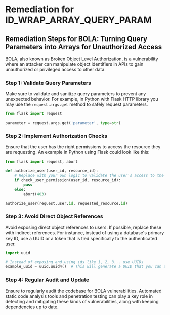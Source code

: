 # Remediation for ID_WRAP_ARRAY_QUERY_PARAM

## Remediation Steps for BOLA: Turning Query Parameters into Arrays for Unauthorized Access

BOLA, also known as Broken Object Level Authorization, is a vulnerability where an attacker can manipulate object identifiers in APIs to gain unauthorized or privileged access to other data.

### Step 1: Validate Query Parameters
Make sure to validate and sanitize query parameters to prevent any unexpected behavior. For example, in Python with Flask HTTP library you may use the `request.args.get` method to safely request parameters.

```python
from flask import request

parameter = request.args.get('parameter', type=str)
```

### Step 2: Implement Authorization Checks
Ensure that the user has the right permissions to access the resource they are requesting. An example in Python using Flask could look like this:

```python
from flask import request, abort

def authorize_user(user_id, resource_id):
    # Replace with your own logic to validate the user's access to the resource
    if check_user_permission(user_id, resource_id):
        pass
    else:
        abort(403)

authorize_user(request.user.id, requested_resource.id)
```

### Step 3: Avoid Direct Object References
Avoid exposing direct object references to users. If possible, replace these with indirect references. For instance, instead of using a database's primary key ID, use a UUID or a token that is tied specifically to the authenticated user.

```python
import uuid

# Instead of exposing and using ids like 1, 2, 3... use UUIDs
example_uuid = uuid.uuid4()  # This will generate a UUID that you can associate to the user and resource
```

### Step 4: Regular Audit and Update
Ensure to regularly audit the codebase for BOLA vulnerabilities. Automated static code analysis tools and penetration testing can play a key role in detecting and mitigating these kinds of vulnerabilities, along with keeping dependencies up to date.
